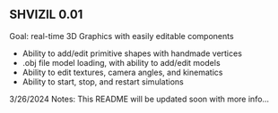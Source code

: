 SHVIZIL 0.01
-----------------------------------------

Goal: real-time 3D Graphics with easily editable components
- Ability to add/edit primitive shapes with handmade vertices
- .obj file model loading, with ability to add/edit models
- Ability to edit textures, camera angles, and kinematics
- Ability to start, stop, and restart simulations

3/26/2024 Notes:
This README will be updated soon with more info...
